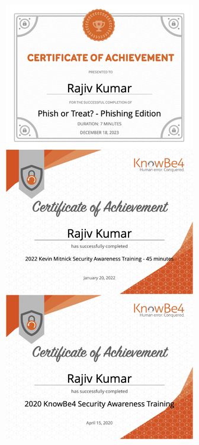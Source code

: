 ![GettingAndCleaningData](../cert/PhishOrTreat.png)
![GettingAndCleaningData](../cert/SecurityAwareness_2022.png)
![GettingAndCleaningData](../cert/SecurityAwareness_2020.png)